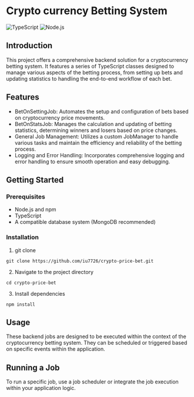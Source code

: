 # Crypto currency Betting System

![TypeScript](https://img.shields.io/badge/TypeScript-%5E4.0-blue)
![Node.js](https://img.shields.io/badge/Node.js-compatible-green)

## Introduction
This project offers a comprehensive backend solution for a cryptocurrency betting system. It features a series of TypeScript classes designed to manage various aspects of the betting process, from setting up bets and updating statistics to handling the end-to-end workflow of each bet.

## Features
- BetOnSettingJob: Automates the setup and configuration of bets based on cryptocurrency price movements.
- BetOnStatsJob: Manages the calculation and updating of betting statistics, determining winners and losers based on price changes.
- General Job Management: Utilizes a custom JobManager to handle various tasks and maintain the efficiency and reliability of the betting process.
- Logging and Error Handling: Incorporates comprehensive logging and error handling to ensure smooth operation and easy debugging.

## Getting Started

### Prerequisites
- Node.js and npm
- TypeScript
- A compatible database system (MongoDB recommended)

 ### Installation
 1. git clone
```shell
git clone https://github.com/iu7726/crypto-price-bet.git
```
 2. Navigate to the project directory
```shell
cd crypto-price-bet
```
 3. Install dependencies
```shell
npm install
```

## Usage
These backend jobs are designed to be executed within the context of the cryptocurrency betting system. They can be scheduled or triggered based on specific events within the application.

## Running a Job
To run a specific job, use a job scheduler or integrate the job execution within your application logic.